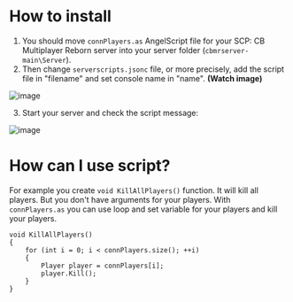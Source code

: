 # How to install
1. You should move `connPlayers.as` AngelScript file for your SCP: CB Multiplayer Reborn server into your server folder (`cbmrserver-main\Server`).
2. Then change `serverscripts.jsonc` file, or more precisely, add the script file in "filename" and set console name in "name". **(Watch image)**

![image](https://github.com/user-attachments/assets/74ae794c-dff2-4d11-8b71-df5af6dcbdea)

3. Start your server and check the script message:

![image](https://github.com/user-attachments/assets/1be9236a-da21-4a30-b3ea-46c7cbc09756)

   
# How can I use script?
For example you create `void KillAllPlayers()` function. It will kill all players. But you don't have arguments for your players. With `connPlayers.as` you can use loop and set variable for your players and kill your players.

```AngelScript
void KillAllPlayers()
{
    for (int i = 0; i < connPlayers.size(); ++i)
    {
        Player player = connPlayers[i];
        player.Kill();
    }
}   
```
